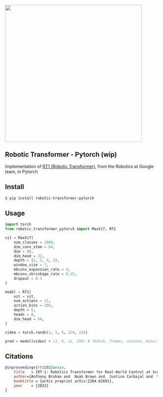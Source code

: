 <img src="./rt1.png" width="450px"></img>

## Robotic Transformer - Pytorch (wip)

Implementation of <a href="https://ai.googleblog.com/2022/12/rt-1-robotics-transformer-for-real.html">RT1 (Robotic Transformer)</a>, from the Robotics at Google team, in Pytorch

## Install

```bash
$ pip install robotic-transformer-pytorch
```

## Usage

```python
import torch
from robotic_transformer_pytorch import MaxViT, RT1

vit = MaxViT(
    num_classes = 1000,
    dim_conv_stem = 64,
    dim = 96,
    dim_head = 32,
    depth = (2, 2, 5, 2),
    window_size = 7,
    mbconv_expansion_rate = 4,
    mbconv_shrinkage_rate = 0.25,
    dropout = 0.1
)

model = RT1(
    vit = vit,
    num_actions = 11,
    action_bins = 256,
    depth = 6,
    heads = 8,
    dim_head = 64,
)

video = torch.randn(1, 3, 6, 224, 224)

pred = model(video) # (1, 6, 11, 256) # (batch, frames, actions, bins)
```

## Citations

```bibtex
@inproceedings{rt12022arxiv,
    title   = {RT-1: Robotics Transformer for Real-World Control at Scale},
    author={Anthony	Brohan and  Noah Brown and  Justice Carbajal and  Yevgen Chebotar and  Joseph Dabis and  Chelsea Finn and  Keerthana Gopalakrishnan and  Karol Hausman and  Alex Herzog and  Jasmine Hsu and  Julian Ibarz and  Brian Ichter and  Alex Irpan and  Tomas Jackson and  Sally Jesmonth and  Nikhil Joshi and  Ryan Julian and  Dmitry Kalashnikov and  Yuheng Kuang and  Isabel Leal and  Kuang-Huei Lee and  Sergey Levine and  Yao Lu and  Utsav Malla and  Deeksha Manjunath and  Igor Mordatch and  Ofir Nachum and  Carolina Parada and  Jodilyn Peralta and  Emily Perez and  Karl Pertsch and  Jornell Quiambao and  Kanishka Rao and  Michael Ryoo and  Grecia Salazar and  Pannag Sanketi and  Kevin Sayed and  Jaspiar Singh and  Sumedh Sontakke and  Austin Stone and  Clayton Tan and  Huong Tran and  Vincent Vanhoucke and Steve Vega and  Quan Vuong and  Fei Xia and  Ted Xiao and  Peng Xu and  Sichun Xu and  Tianhe Yu and  Brianna Zitkovich},
    booktitle = {arXiv preprint arXiv:2204.01691},
    year    = {2022}
}
```
